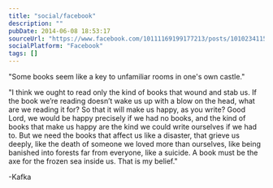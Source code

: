 ```yaml
---
title: "social/facebook"
description: ""
pubDate: 2014-06-08 18:53:17
sourceUrl: "https://www.facebook.com/10111169199177213/posts/10102341156899703"
socialPlatform: "Facebook"
tags: []
---
```


"Some books seem like a key to unfamiliar rooms in one's own castle." 

"I think we ought to read only the kind of books that wound and stab us. If the book we’re reading doesn’t wake us up with a blow on the head, what are we reading it for? So that it will make us happy, as you write? Good Lord, we would be happy precisely if we had no books, and the kind of books that make us happy are the kind we could write ourselves if we had to. But we need the books that affect us like a disaster, that grieve us deeply, like the death of someone we loved more than ourselves, like being banished into forests far from everyone, like a suicide. A book must be the axe for the frozen sea inside us. That is my belief."

-Kafka
